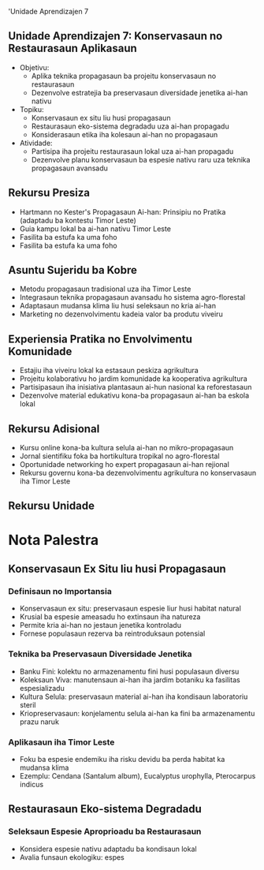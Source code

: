 'Unidade Aprendizajen 7

## Unidade Aprendizajen 7: Konservasaun no Restaurasaun Aplikasaun
- Objetivu:
  * Aplika teknika propagasaun ba projeitu konservasaun no restaurasaun
  * Dezenvolve estratejia ba preservasaun diversidade jenetika ai-han nativu
- Topiku:
  * Konservasaun ex situ liu husi propagasaun
  * Restaurasaun eko-sistema degradadu uza ai-han propagadu
  * Konsiderasaun etika iha kolesaun ai-han no propagasaun
- Atividade:
  * Partisipa iha projeitu restaurasaun lokal uza ai-han propagadu
  * Dezenvolve planu konservasaun ba espesie nativu raru uza teknika propagasaun avansadu

## Rekursu Presiza

- Hartmann no Kester's Propagasaun Ai-han: Prinsipiu no Pratika (adaptadu ba kontestu Timor Leste)
- Guia kampu lokal ba ai-han nativu Timor Leste
- Fasilita ba estufa ka uma foho
- Fasilita ba estufa ka uma foho

## Asuntu Sujeridu ba Kobre

- Metodu propagasaun tradisional uza iha Timor Leste
- Integrasaun teknika propagasaun avansadu ho sistema agro-florestal
- Adaptasaun mudansa klima liu husi seleksaun no kria ai-han
- Marketing no dezenvolvimentu kadeia valor ba produtu viveiru

## Experiensia Pratika no Envolvimentu Komunidade

- Estajiu iha viveiru lokal ka estasaun peskiza agrikultura
- Projeitu kolaborativu ho jardim komunidade ka kooperativa agrikultura
- Partisipasaun iha inisiativa plantasaun ai-hun nasional ka reforestasaun
- Dezenvolve material edukativu kona-ba propagasaun ai-han ba eskola lokal

## Rekursu Adisional

- Kursu online kona-ba kultura selula ai-han no mikro-propagasaun
- Jornal sientifiku foka ba hortikultura tropikal no agro-florestal
- Oportunidade networking ho expert propagasaun ai-han rejional
- Rekursu governu kona-ba dezenvolvimentu agrikultura no konservasaun iha Timor Leste

## Rekursu Unidade

# Nota Palestra

## Konservasaun Ex Situ liu husi Propagasaun

### Definisaun no Importansia
- Konservasaun ex situ: preservasaun espesie liur husi habitat natural
- Krusial ba espesie ameasadu ho extinsaun iha natureza
- Permite kria ai-han no jestaun jenetika kontroladu
- Fornese populasaun rezerva ba reintroduksaun potensial

### Teknika ba Preservasaun Diversidade Jenetika
- Banku Fini: kolektu no armazenamentu fini husi populasaun diversu
- Koleksaun Viva: manutensaun ai-han iha jardim botaniku ka fasilitas espesializadu
- Kultura Selula: preservasaun material ai-han iha kondisaun laboratoriu steril
- Kriopreservasaun: konjelamentu selula ai-han ka fini ba armazenamentu prazu naruk

### Aplikasaun iha Timor Leste
- Foku ba espesie endemiku iha risku devidu ba perda habitat ka mudansa klima
- Ezemplu: Cendana (Santalum album), Eucalyptus urophylla, Pterocarpus indicus

## Restaurasaun Eko-sistema Degradadu

### Seleksaun Espesie Aproprioadu ba Restaurasaun
- Konsidera espesie nativu adaptadu ba kondisaun lokal
- Avalia funsaun ekologiku: espes